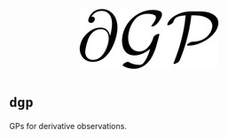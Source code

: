 <div align="center">
<img src="dgp_logo.png" alt="logo"></img>
</div>

# `dgp`

GPs for derivative observations.
